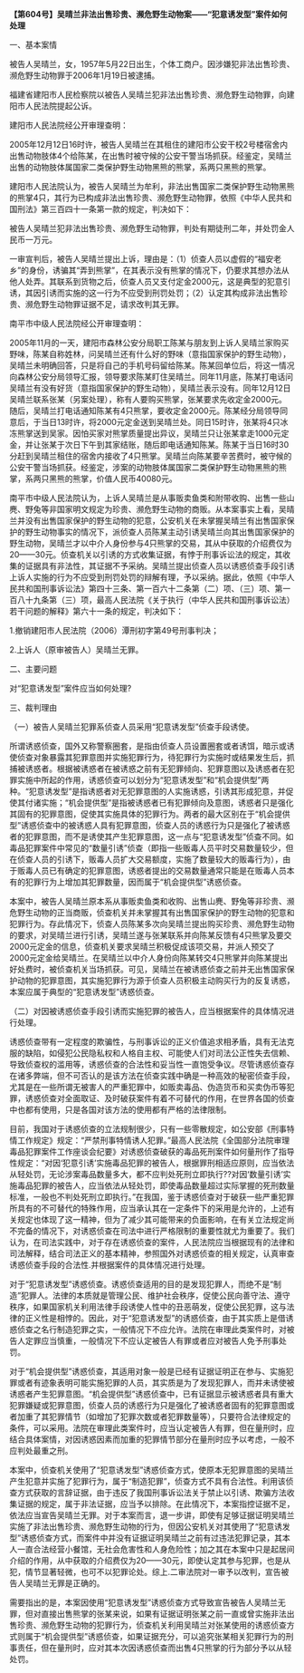 **【第604号】吴晴兰非法出售珍贵、濒危野生动物案——“犯意诱发型”案件如何处理**

一、基本案情

被告人吴晴兰，女，1957年5月22日出生，个体工商户。因涉嫌犯非法出售珍贵、濒危野生动物罪于2006年1月19日被逮捕。

福建省建阳市人民检察院以被告人吴晴兰犯非法出售珍贵、濒危野生动物罪，向建阳市人民法院提起公诉。

建阳市人民法院经公开审理查明：

2005年12月12日16时许，被告人吴晴兰在其租住的建阳市公安干校2号楼宿舍内出售动物肢体4个给陈某，在出售时被守候的公安干警当场抓获。经鉴定，吴晴兰出售的动物肢体属国家二类保护野生动物黑熊的熊掌，系两只黑熊的熊掌。

建阳市人民法院认为，被告人吴晴兰为牟利，非法出售国家二类保护野生动物黑熊的熊掌4只，其行为已构成非法出售珍贵、濒危野生动物罪，依照《中华人民共和国刑法》第三百四十一条第一款的规定，判决如下：

被告人吴晴兰犯非法出售珍贵、濒危野生动物罪，判处有期徒刑二年，并处罚金人民币一万元。

一审宣判后，被告人吴晴兰提出上诉，理由是：（1）侦查人员以虚假的“福安老乡”的身份，诱骗其“弄到熊掌”，在其表示没有熊掌的情况下，仍要求其想办法从他人处弄。其联系到货物之后，侦查人员又支付定金2000元，这是典型的犯意引诱，其因引诱而实施的这一行为不应受到刑罚处罚；（2）认定其构成非法出售珍贵、濒危野生动物罪证据不足，请求改判其无罪。

南平市中级人民法院经公开审理查明：

2005年11月的一天，建阳市森林公安分局职工陈某与朋友到上诉人吴晴兰家购买野味，陈某自称姓林，问吴晴兰还有什么好的野味（意指国家保护的野生动物），吴晴兰未明确回答，只是将自己的手机号码留给陈某。陈某回单位后，将这一情况向森林公安分局领导汇报，领导要求陈某盯住吴晴兰。同年11月底，陈某打电话问吴晴兰有没有好货（意指国家保护的野生动物），吴晴兰表示没有。同年12月12日吴晴兰联系张某（另案处理），称有人要购买熊掌，张某要求先收定金2000元。随后，吴晴兰打电话通知陈某有4只熊掌，要收定金2000元。陈某经分局领导同意后，于当日13时许，将2000元定金送到吴晴兰处。同日15时许，张某将4只冰冻熊掌送到吴家。因怕买家对熊掌质量提出异议，吴晴兰只让张某拿走1000元定金，并让张某于次日下午到其家结账，随后即电话通知陈某。陈某于当日16时30分赶到吴晴兰租住的宿舍内接收了4只熊掌。吴晴兰向陈某要辛苦费时，被守候的公安干警当场抓获。经鉴定，涉案的动物肢体属国家二类保护野生动物黑熊的熊掌，系两只黑熊的熊掌，价值人民币40080元。

南平市中级人民法院认为，上诉人吴晴兰是从事贩卖鱼类和附带收购、出售一些山麂、野兔等非国家明文规定为珍贵、濒危野生动物的商贩。从本案事实上看，吴晴兰并没有出售国家保护的野生动物的犯意，公安机关在未掌握吴晴兰有出售国家保护的野生动物事实的情况下，派侦查人员陈某主动引诱吴晴兰向其出售国家保护的野生动物，吴晴兰才以中介人身份参与4只熊掌的交易，其从中获取的介绍费仅为20——30元。侦查机关以引诱的方式收集证据，有悖于刑事诉讼法的规定，其收集的证据具有非法性，其证据不予采纳。吴晴兰提出侦查人员以诱惑侦查手段引诱上诉人实施的行为不应受到刑罚处罚的辩解有理，予以采纳。据此，依照《中华人民共和国刑事诉讼法》第四十三条、第一百六十二条第（二）项、（三）项、第一百八十九条第（三）项，最高人民法院《关于执行（中华人民共和国刑事诉讼法）若干问题的解释》第六十一条的规定，判决如下：

1.撤销建阳市人民法院（2006）潭刑初字第49号刑事判决；

2.上诉人（原审被告人）吴晴兰无罪。

二、主要问题

对“犯意诱发型”案件应当如何处理?

三、裁判理由

（一）被告人吴晴兰犯罪系侦查人员采用“犯意诱发型”侦查手段诱使。

所谓诱惑侦查，国外又称警察圈套，是指由侦查人员设置圈套或者诱饵，暗示或诱使侦查对象暴露其犯罪意图并实施犯罪行为，待犯罪行为实施时或结果发生后，抓捕被诱惑者。根据被诱惑者在被诱惑之前有无犯罪倾向、犯罪意图以及诱惑者在犯罪实施中所起的作用，诱惑侦查可以划分为“犯意诱发型”和“机会提供型”两种。“犯意诱发型”是指诱惑者对无犯罪意图的人实施诱惑，引诱其形成犯意，并促使其付诸实施；“机会提供型”是指被诱惑者已有犯罪倾向及意图，诱惑者只是强化其固有的犯罪意图，促使其实施具体的犯罪行为。两者的最大区别在于“机会提供型”诱惑侦查中的被诱惑人具有犯罪意图，侦查人员的诱惑行为只是强化了被诱惑者的犯罪意图，而不是诱使其产生犯罪意图，这一点与“犯意诱发型”侦查不同。如毒品犯罪案件中常见的“数量引诱”侦查（即指一些贩毒人员平时交易数量较少，但在侦查人员的引诱下，贩毒人员扩大交易额度，实施了数量较大的贩毒行为），由于贩毒人员已有确定的犯罪意图，诱惑者提出的交易数量通常只能是在贩毒人员本有的犯罪行为上增加其犯罪数量，因而属于“机会提供型”诱惑侦查。

本案中，被告人吴晴兰原本系从事贩卖鱼类和收购、出售山麂、野兔等非珍贵、濒危野生动物的正当商贩，侦查机关并未掌握其有出售国家保护的野生动物的犯意和犯罪行为。存此情况下，侦查人员陈某多次向吴晴兰提出购买珍贵、濒危野生动物的要求，对吴晴兰进行引诱，吴晴兰遂与张某联系并向陈某反馈有4只熊掌及要交2000元定金的信息，侦查机关要求吴晴兰积极促成该项交易，并派人预交了2000元定金给吴晴兰。在吴晴兰以中介人身份向陈某转交4只熊掌并向陈某提出好处费时，被侦查机关当场抓获。可见，吴晴兰在被诱惑侦查之前并无出售国家保护动物的犯罪意图，其实施犯罪行为源于侦查人员积极主动购买行为的反复诱惑，本案应属于典型的“犯意诱发型”诱惑侦查。

（二）对因被诱惑侦查手段引诱而实施犯罪的被告人，应当根据案件的具体情况进行处理。

诱惑侦查带有一定程度的欺骗性，与刑事诉讼的正义价值追求相矛盾，具有无法克服的缺陷，如侵犯公民隐私权和人格自主权、可能使人们对司法公正性失去信赖、导致侦查权的滥用等，诱惑侦查的合法性和妥当性一直饱受争议。尽管诱惑侦查存在诸多弊端，但不可否认的是该方法在侦查实践中确是一种高效的秘密侦查手段，尤其是在一些所谓无被害人的严重犯罪中，如贩卖毒品、伪造货币和买卖伪币等犯罪，诱惑侦查对全面取证、及时破获案件有着不可替代的作用，在世界各国的侦查中也都有使用，只是各国对该方法的使用都有严格的法律限制。

目前，我国对于诱惑侦查的立法规制很少，只有一些零散规定，如公安部《刑事特情工作规定》规定：“严禁刑事特情诱人犯罪。”最高人民法院《全国部分法院审理毒品犯罪案件工作座谈会纪要》对诱惑侦查破获的毒品死刑案件如何量刑作了指导性规定：“对因‘犯意引诱’实施毒品犯罪的被告人，根据罪刑相适应原则，应当依法从轻处罚，无论涉案毒品数量多大，都不应判处死刑立即执行??对因‘数量引诱’实施毒品犯罪的被告人，应当依法从轻处罚，即使毒品数量超过实际掌握的死刑数量标准，一般也不判处死刑立即执行。”在我国，鉴于诱惑侦查对于破获一些严重犯罪所具有的不可替代的特殊作用，应当承认其在一定条件下的采用是允许的，上述有关规定也体现了这一精神，但为了减少其可能带来的负面影响，在有关立法规定尚不完备的情况下，对诱惑侦查在司法中进行严格限制的重要性就尤为重要了。我们认为，在司法实践中，对于存在诱惑侦查的案件，人民法院应当根据现有的法律和司法解释，结合司法正义的基本精神，参照国外对诱惑侦查的相关规定，认真审查诱惑侦查手段的合法性.并根据案件的具体情况进行处理。

对于“犯意诱发型”诱惑侦查。诱惑侦查适用的目的是发现犯罪人，而绝不是“制造”犯罪人。法律的本质就是管理公民、维护社会秩序，促使公民向善守法、遵守秩序，如果国家机关利用法律手段诱使人性中的丑恶萌发，促使公民犯罪，这与法律的正义性是相悖的。因此，对于“犯意诱发型”的诱惑侦查，由于其实质上是借诱惑侦查之名行制造犯罪之实，一般情况下不应允许。法院在审理此类案件时，对被告人定罪应当慎重，一般情况下不应认定被告人有罪或者应对被告人免予刑事处罚。

对于“机会提供型”诱惑侦查，其适用对象一般是已经有证据证明正在参与、实施犯罪或者有迹象表明可能实施犯罪的人员，其实质是为了发现犯罪人，而并未诱使被诱惑者产生犯罪意图。“机会提供型”诱惑侦查中，已有证据显示被诱惑者具有重大犯罪嫌疑或犯罪意图，侦查人员的诱惑行为只是强化了被诱惑者固有的犯罪意图或者加重了其犯罪情节（如增加了犯罪次数或者犯罪数量等），只要符合法律规定的条件，可以采用。法院在审理此类案件时，应当认定被告人有罪，但在量刑时，应结合具体案情，对因诱惑因素而加重的犯罪情节部分在量刑时应予以考虑，一般不应判处最重之刑。

本案中，侦查机关使用了“犯意诱发型”诱惑侦查方式，使原本无犯罪意图的吴晴兰产生犯意并实施了犯罪行为，属于“制造犯罪”，侦查方式不具有合法性。利用该侦查方式获取的言辞证据，由于违反了我国刑事诉讼法关于禁止以引诱、欺骗方法收集证据的规定，属于非法证据，应当予以排除。在此情况下，本案指控证据不足，依法应当宣告吴晴兰无罪。对于本案而言，退一步讲，即使有足够证据证明吴晴兰实施了非法出售珍贵、濒危野生动物的行为，但因公安机关对其使用了“犯意诱发型”诱惑侦查方式，而案件中并没有证据证明吴晴兰之前有过违法犯罪记录，其本人一直合法经营小餐馆，无社会危害性和人身危险性；加之其在本案中只是起居间介绍的作用，从中获取的介绍费仅为20——30元，即使认定其参与犯罪，也是从犯，情节显著轻微，也可不以犯罪论处。综上.二审法院对一审予以改判，宣告被告人吴晴兰无罪是正确的。

需要指出的是，本案因使用“犯意诱发型”诱惑侦查方式导致宣告被告人吴晴兰无罪，但对直接出售熊掌的张某来说，如果有证据证明张某之前一直或曾实施非法出售珍贵、濒危野生动物的犯罪行为，侦查机关利用吴晴兰对张某使用的诱惑侦查方式则属于“机会提供型”诱惑侦查，如果证据充分，可以追究张某相关犯罪行为的刑事责任，但在量刑时，应对其本次因诱惑侦查而出售4只熊掌的行为部分予以从轻处罚。